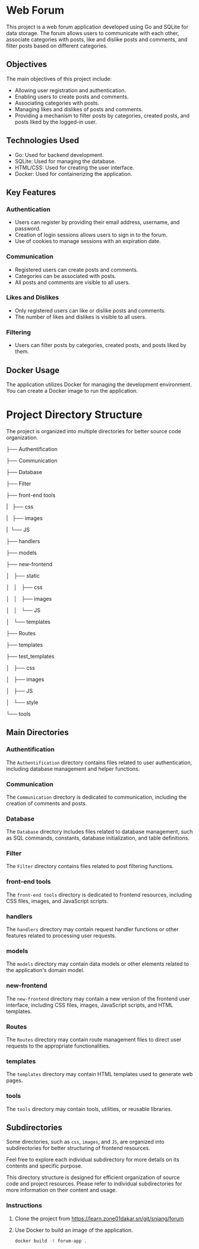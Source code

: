 # Web Forum

This project is a web forum application developed using Go and SQLite for data storage. The forum allows users to communicate with each other, associate categories with posts, like and dislike posts and comments, and filter posts based on different categories.

## Objectives

The main objectives of this project include:

- Allowing user registration and authentication.
- Enabling users to create posts and comments.
- Associating categories with posts.
- Managing likes and dislikes of posts and comments.
- Providing a mechanism to filter posts by categories, created posts, and posts liked by the logged-in user.

## Technologies Used

- Go: Used for backend development.
- SQLite: Used for managing the database.
- HTML/CSS: Used for creating the user interface.
- Docker: Used for containerizing the application.

## Key Features

### Authentication

- Users can register by providing their email address, username, and password.
- Creation of login sessions allows users to sign in to the forum.
- Use of cookies to manage sessions with an expiration date.

### Communication

- Registered users can create posts and comments.
- Categories can be associated with posts.
- All posts and comments are visible to all users.

### Likes and Dislikes

- Only registered users can like or dislike posts and comments.
- The number of likes and dislikes is visible to all users.

### Filtering

- Users can filter posts by categories, created posts, and posts liked by them.

## Docker Usage

The application utilizes Docker for managing the development environment. You can create a Docker image to run the application.

# Project Directory Structure
The project is organized into multiple directories for better source code organization.

├── Authentification 

├── Communication 

├── Database 

├── Filter 

├── front-end tools 

|   ├── css 

|   ├── images 

|   └── JS 

├── handlers 

├── models 

├── new-frontend 

│   ├── static 

│   │   ├── css 

│   │   ├── images 

│   │   └── JS 

│   └── templates 

├── Routes 

├── templates 

├── test_templates 

│   ├── css 

│   ├── images 

│   ├── JS 

│   └── style 
 
└── tools 



## Main Directories

### Authentification

The `Authentification` directory contains files related to user authentication, including database management and helper functions.

### Communication

The `Communication` directory is dedicated to communication, including the creation of comments and posts.

### Database

The `Database` directory includes files related to database management, such as SQL commands, constants, database initialization, and table definitions.

### Filter

The `Filter` directory contains files related to post filtering functions.

### front-end tools

The `front-end tools` directory is dedicated to frontend resources, including CSS files, images, and JavaScript scripts.

### handlers

The `handlers` directory may contain request handler functions or other features related to processing user requests.

### models

The `models` directory may contain data models or other elements related to the application's domain model.

### new-frontend

The `new-frontend` directory may contain a new version of the frontend user interface, including CSS files, images, JavaScript scripts, and HTML templates.

### Routes

The `Routes` directory may contain route management files to direct user requests to the appropriate functionalities.

### templates

The `templates` directory may contain HTML templates used to generate web pages.

### tools

The `tools` directory may contain tools, utilities, or reusable libraries.

## Subdirectories

Some directories, such as `css`, `images`, and `JS`, are organized into subdirectories for better structuring of frontend resources.

Feel free to explore each individual subdirectory for more details on its contents and specific purpose.

This directory structure is designed for efficient organization of source code and project resources. Please refer to individual subdirectories for more information on their content and usage.

### Instructions

1. Clone the project from https://learn.zone01dakar.sn/git/sniang/forum 

2. Use Docker to build an image of the application.

   ```bash
   docker build -t forum-app .
